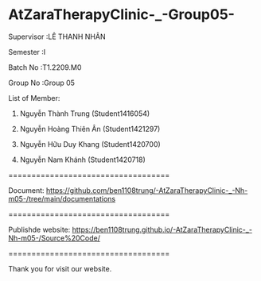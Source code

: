 AtZaraTherapyClinic-_-Group05-
===================================

Supervisor :LÊ THANH NHÂN

Semester :I

Batch No :T1.2209.M0

Group No :Group 05

List of Member:

1. Nguyễn Thành Trung (Student1416054)

2. Nguyễn Hoàng Thiên Ân (Student1421297)

3. Nguyễn Hữu Duy Khang (Student1420700)

4. Nguyễn Nam Khánh (Student1420718)

===================================

Document: https://github.com/ben1108trung/-AtZaraTherapyClinic-_-Nh-m05-/tree/main/documentations

===================================

Publishde website: https://ben1108trung.github.io/-AtZaraTherapyClinic-_-Nh-m05-/Source%20Code/

=================================== 

Thank you for visit our website.
